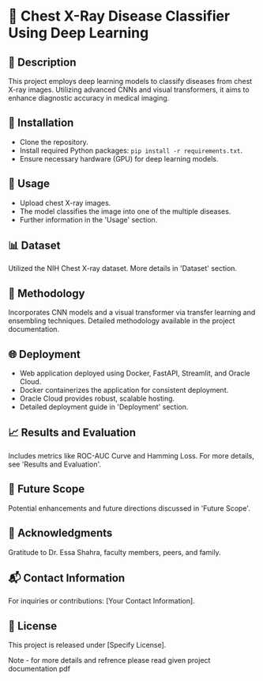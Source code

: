 # 🏥 Chest X-Ray Disease Classifier Using Deep Learning

## 📌 Description
This project employs deep learning models to classify diseases from chest X-ray images. Utilizing advanced CNNs and visual transformers, it aims to enhance diagnostic accuracy in medical imaging.

## 🔨 Installation
- Clone the repository.
- Install required Python packages: `pip install -r requirements.txt`.
- Ensure necessary hardware (GPU) for deep learning models.

## 🚀 Usage
- Upload chest X-ray images.
- The model classifies the image into one of the multiple diseases.
- Further information in the 'Usage' section.

## 📊 Dataset
Utilized the NIH Chest X-ray dataset. More details in 'Dataset' section.

## 🧬 Methodology
Incorporates CNN models and a visual transformer via transfer learning and ensembling techniques. Detailed methodology available in the project documentation.

## 🌐 Deployment
- Web application deployed using Docker, FastAPI, Streamlit, and Oracle Cloud.
- Docker containerizes the application for consistent deployment.
- Oracle Cloud provides robust, scalable hosting.
- Detailed deployment guide in 'Deployment' section.

## 📈 Results and Evaluation
Includes metrics like ROC-AUC Curve and Hamming Loss. For more details, see 'Results and Evaluation'.

## 🔭 Future Scope
Potential enhancements and future directions discussed in 'Future Scope'.

## 🙏 Acknowledgments
Gratitude to Dr. Essa Shahra, faculty members, peers, and family.

## 📬 Contact Information
For inquiries or contributions: [Your Contact Information].

## 📜 License
This project is released under [Specify License].

Note - for more details and refrence please read given project documentation pdf
